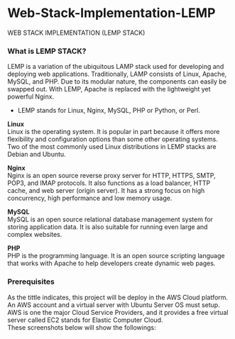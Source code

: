 # Web-Stack-Implementation-LEMP
WEB STACK IMPLEMENTATION (LEMP STACK)


### What is LEMP STACK?
LEMP is a variation of the ubiquitous LAMP stack used for developing and deploying web applications. Traditionally, LAMP consists of Linux, Apache, MySQL, and PHP. Due to its modular nature, the components can easily be swapped out. With LEMP, Apache is replaced with the lightweight yet powerful Nginx.

* LEMP  stands for Linux, Nginx, MySQL, PHP or Python, or Perl.

**Linux**  
Linux is the operating system. It is popular in part because it offers more flexibility and configuration options than some other operating systems. Two of the most commonly used Linux distributions in LEMP stacks are Debian and Ubuntu.

**Nginx**  
Nginx is an open source reverse proxy server for HTTP, HTTPS, SMTP, POP3, and IMAP protocols. It also functions as a load balancer, HTTP cache, and web server (origin server). It has a strong focus on high concurrency, high performance and low memory usage. 

**MySQL**  
MySQL is an open source relational database management system for storing application data. It is also suitable for running even large and complex websites.

**PHP**  
PHP is the programming language.  It is an open source scripting language that works with Apache to help developers create dynamic web pages.

### Prerequisites

As the tittle indicates, this project will be deploy in the AWS Cloud platform.  An AWS account and a virtual server with Ubuntu Server OS must setup.
AWS is one the major Cloud Service Providers, and it provides a free virtual server called EC2 stands for Elastic Computer Cloud.  
These screenshots below will show the followings:
